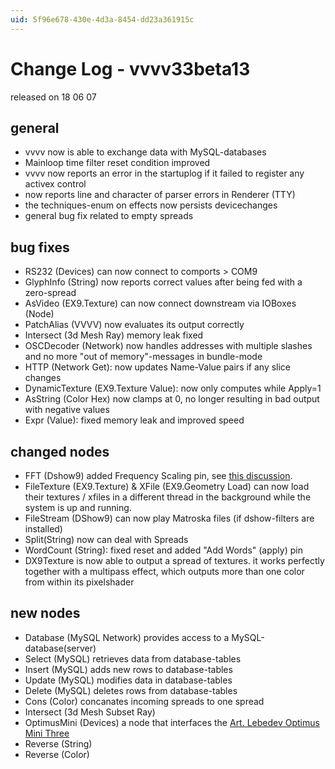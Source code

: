 ```yaml
---
uid: 5f96e678-430e-4d3a-8454-dd23a361915c
---
```


# Change Log - vvvv33beta13
released on 18 06 07  

## general
* vvvv now is able to exchange data with MySQL-databases  
* Mainloop time filter reset condition improved  
* vvvv now reports an error in the startuplog if it failed to register any activex control  
* now reports line and character of parser errors in Renderer (TTY)  
* the techniques-enum on effects now persists devicechanges  
* general bug fix related to empty spreads  

## bug fixes
* RS232 (Devices) can now connect to comports > COM9  
* GlyphInfo (String) now reports correct values after being fed with a zero-spread  
* AsVideo (EX9.Texture) can now connect downstream via IOBoxes (Node)  
* PatchAlias (VVVV) now evaluates its output correctly  
* Intersect (3d Mesh Ray) memory leak fixed  
* OSCDecoder (Network) now handles addresses with multiple slashes and no more "out of memory"-messages in bundle-mode  
* HTTP (Network Get): now updates Name-Value pairs if any slice changes  
* DynamicTexture (EX9.Texture Value): now only computes while Apply=1  
* AsString (Color Hex) now clamps at 0, no longer resulting in bad output with negative values  
* Expr (Value): fixed memory leak and improved speed  

## changed nodes
* FFT (Dshow9) added Frequency Scaling pin, see <a href="http://vvvv.org/tiki-view_forum_thread.php?comments_parentId=12022&topics_threshold=0&topics_offset=14&topics_sort_mode=lastPost_desc&topics_find=&forumId=7" class="extURL" target="_blank">this discussion</a>.  
* FileTexture (EX9.Texture) & XFile (EX9.Geometry Load) can now load their textures / xfiles in a different thread in the background while the system is up and running.  
* FileStream (DShow9) can now play Matroska files (if dshow-filters are installed)  
* Split(String) now can deal with Spreads  
* WordCount (String): fixed reset and added "Add Words" (apply) pin  
* DX9Texture is now able to output a spread of textures. it works perfectly together with a multipass effect, which outputs more than one color from within its pixelshader  

## new nodes
* Database (MySQL Network) provides access to a MySQL-database(server)  
* Select (MySQL) retrieves data from database-tables  
* Insert (MySQL) adds new rows to database-tables  
* Update (MySQL) modifies data in database-tables  
* Delete (MySQL) deletes rows from database-tables  
* Cons (Color) concanates incoming spreads to one spread  
* Intersect (3d Mesh Subset Ray)  
* OptimusMini (Devices) a node that interfaces the <a href="http://www.artlebedev.com/everything/optimus-mini/" class="extURL" target="_blank">Art. Lebedev Optimus Mini Three</a>  
* Reverse (String)  
* Reverse (Color)